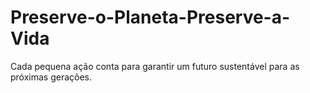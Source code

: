 # Preserve-o-Planeta-Preserve-a-Vida
Cada pequena ação conta para garantir um futuro sustentável para as próximas gerações.
